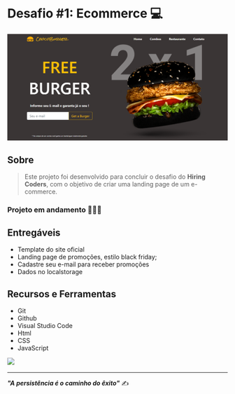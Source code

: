 <h1>Desafio #1: Ecommerce 💻</h1>


<img src="img/img1-index.PNG">


## Sobre

> Este projeto foi desenvolvido para concluir o desafio do **Hiring Coders**, com o objetivo de criar uma landing page de um e-commerce.

### Projeto em andamento 🚀👩‍💻

## Entregáveis

* Template do site oficial <br>
* Landing page de promoções, estilo black friday; <br>
* Cadastre seu e-mail para receber promoções <br>
* Dados no localstorage

## Recursos e Ferramentas 

* Git<br>
* Github<br>
* Visual Studio Code<br>
* Html<br>
* CSS<br>
* JavaScript



 <a href="https://www.linkedin.com/in/tayane-souza/" target="_blank"><img src="https://img.shields.io/badge/-LinkedIn-%230077B5?style=for-the-badge&logo=linkedin&logoColor=white" target="_blank"></a> 

<hr>

***"A persistência é o caminho do êxito"*** ✍️